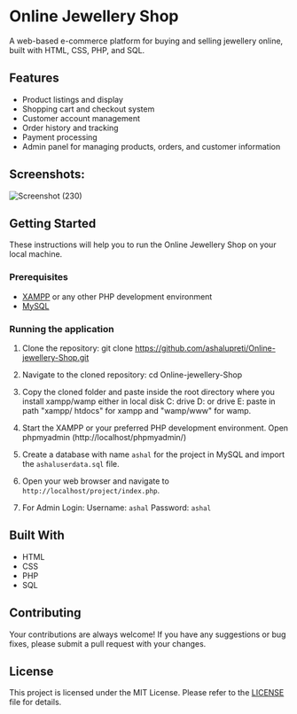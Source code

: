 # Online Jewellery Shop

A web-based e-commerce platform for buying and selling jewellery online, built with HTML, CSS, PHP, and SQL.

## Features
- Product listings and display
- Shopping cart and checkout system
- Customer account management
- Order history and tracking
- Payment processing
- Admin panel for managing products, orders, and customer information

## Screenshots:
![Screenshot (230)](https://user-images.githubusercontent.com/90265701/189528337-73af861f-97fd-4346-92ba-ec6b4cc68a30.png)

## Getting Started

These instructions will help you to run the Online Jewellery Shop on your local machine.

### Prerequisites

- [XAMPP](https://www.apachefriends.org/download.html) or any other PHP development environment
- [MySQL](https://www.mysql.com/downloads/)

### Running the application

1. Clone the repository:
git clone https://github.com/ashalupreti/Online-jewellery-Shop.git

2. Navigate to the cloned repository:
cd Online-jewellery-Shop

3. Copy the cloned folder and paste inside the root directory where you install xampp/wamp either in local disk C: drive D: or drive E: paste in path "xampp/ htdocs" for xampp and "wamp/www" for wamp.

4. Start the XAMPP or your preferred PHP development environment.
Open phpmyadmin (http://localhost/phpmyadmin/)

5. Create a database with name `ashal` for the project in MySQL and import the `ashaluserdata.sql` file.

6. Open your web browser and navigate to `http://localhost/project/index.php`.

8.  For Admin Login:
Username: `ashal`
Password: `ashal`

## Built With

- HTML
- CSS
- PHP
- SQL

## Contributing

Your contributions are always welcome! If you have any suggestions or bug fixes, please submit a pull request with your changes.

## License

This project is licensed under the MIT License. Please refer to the [LICENSE](LICENSE) file for details.
